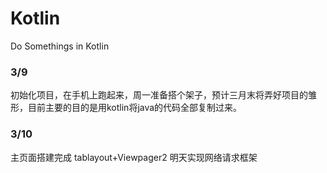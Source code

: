 # Kotlin
Do Somethings in Kotlin

### 3/9

初始化项目，在手机上跑起来，周一准备搭个架子，预计三月末将弄好项目的雏形，目前主要的目的是用kotlin将java的代码全部复制过来。



### 3/10

主页面搭建完成 tablayout+Viewpager2 明天实现网络请求框架

